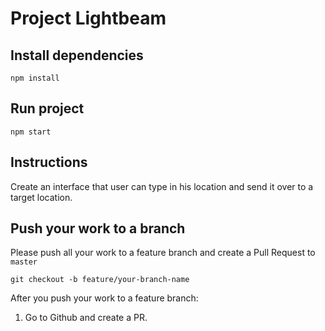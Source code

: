 # Project Lightbeam

## Install dependencies

`npm install`

## Run project

`npm start`

## Instructions
Create an interface that user can type in his location and send it over to a target location.

## Push your work to a branch
Please push all your work to a feature branch and create a Pull Request to `master`

`git checkout -b feature/your-branch-name`

After you push your work to a feature branch:

1. Go to Github and create a PR.

